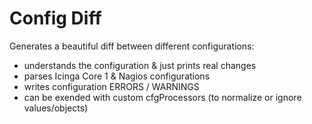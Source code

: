 # Config Diff

Generates a beautiful diff between different configurations:
 * understands the configuration & just prints real changes
 * parses Icinga Core 1 & Nagios configurations
 * writes configuration ERRORS / WARNINGS
 * can be exended with custom cfgProcessors (to normalize or ignore values/objects)

